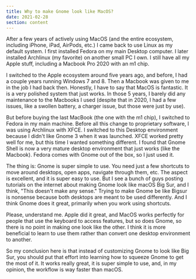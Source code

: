 ```yaml
--- 
title: Why to make Gnome look like MacOS?
date: 2021-02-28
section: content
--- 
```


After a few years of actively using MacOS (and the entire ecosystem, including iPhone, iPad, AirPods, etc.) I came back to use Linux as my default system. I first installed Fedora on my main Desktop computer. I later installed Archlinux (my favorite) on another small PC I own. I still have all my Apple stuff, including a Macbook Pro 2020 with an m1 chip. 

I switched to the Apple ecosystem around five years ago, and before, I had a couple years running Windows 7 and 8. Then a Macbook was given to me in the job I had back then. Honestly, I have to say that MacOS is fantastic. It is a very polished system that just works. In those 5 years, I barely did any maintenance to the Macbooks I used (despite that in 2020, I had a few issues, like a swollen battery, a charger issue, but those were just by use). 

But before buying the last MacBook (the one with the m1 chip), I switched to Fedora in my main machine. Before all this change to proprietary software, I was using Archlinux with XFCE. I switched to this Desktop environment because I didn't like Gnome 3 when it was launched. XFCE worked pretty well for me, but this time I wanted something different. I found that Gnome Shell is now a very mature desktop environment that just works (like the Macbook). Fedora comes with Gnome out of the box, so I just used it. 

The thing is: Gnome is super simple to use. You need just a few shortcuts to move around desktops, open apps, navigate through them, etc. The aspect is excellent, and it is super easy to use. But I see a bunch of guys posting tutorials on the internet about making Gnome look like macOS Big Sur, and I think, "This doesn't make any sense." Trying to make Gnome be like Bigsur is nonsense because both desktops are meant to be used differently. And I think Gnome does it great, primarily when you work using shortcuts. 

Please, understand me. Apple did it great, and MacOS works perfectly for people that use the keyboard to access features, but so does Gnome, so there is no point in making one look like the other. I think it is more beneficial to learn to use them rather than convert one desktop environment to another.

So my conclusion here is that instead of customizing Gnome to look like Big Sur, you should put that effort into learning how to squeeze Gnome to get the most of it. It works really great, it is super simple to use, and, in my opinion, the workflow is way faster than macOS. 
